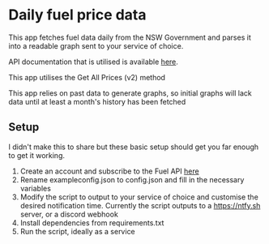 # Daily fuel price data

This app fetches fuel data daily from the NSW Government and parses it into a readable graph sent to your service of choice.

API documentation that is utilised is available [here](https://api.nsw.gov.au/Product/Index/22#v-pills-doc).

This app utilises the Get All Prices (v2) method

This app relies on past data to generate graphs, so initial graphs will lack data until at least a month's history has been fetched




## Setup
I didn't make this to share but these basic setup should get you far enough to get it working.

1. Create an account and subscribe to the Fuel API [here](https://api.nsw.gov.au/Product/Index/22)
2. Rename exampleconfig.json to config.json and fill in the necessary variables
3. Modify the script to output to your service of choice and customise the desired notification time. Currently the script outputs to a https://ntfy.sh server, or a discord webhook
4. Install dependencies from requirements.txt
5. Run the script, ideally as a service
